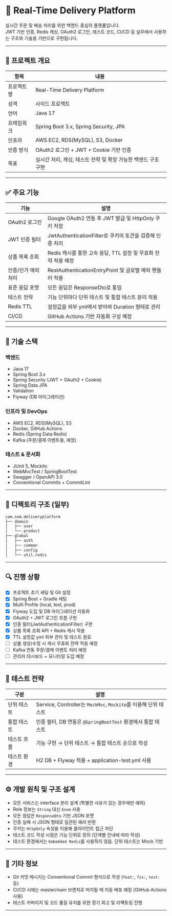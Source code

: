 # 🚀 Real-Time Delivery Platform

실시간 주문 및 배송 처리를 위한 백엔드 중심의 플랫폼입니다.  
JWT 기반 인증, Redis 캐싱, OAuth2 로그인, 테스트 코드, CI/CD 등 실무에서 사용하는 구조와 기술을 기반으로 구현됩니다.

---

## 📌 프로젝트 개요

| 항목 | 내용 |
|------|------|
| 프로젝트명 | Real-Time Delivery Platform |
| 성격 | 사이드 프로젝트 |
| 언어 | Java 17 |
| 프레임워크 | Spring Boot 3.x, Spring Security, JPA |
| 인프라 | AWS EC2, RDS(MySQL), S3, Docker |
| 인증 방식 | OAuth2 로그인 + JWT + Cookie 기반 인증 |
| 목표 | 실시간 처리, 캐싱, 테스트 전략 및 확장 가능한 백엔드 구조 구현 |

---

## ✅ 주요 기능

| 기능 | 설명 |
|------|------|
| OAuth2 로그인 | Google OAuth2 연동 후 JWT 발급 및 HttpOnly 쿠키 저장 |
| JWT 인증 필터 | JwtAuthenticationFilter로 쿠키의 토큰을 검증해 인증 처리 |
| 상품 목록 조회 | Redis 캐시를 통한 고속 응답, TTL 설정 및 무효화 전략 적용 예정 |
| 인증/인가 예외 처리 | RestAuthenticationEntryPoint 및 글로벌 예외 핸들러 적용 |
| 표준 응답 포맷 | 모든 응답은 ResponseDto로 통일 |
| 테스트 전략 | 기능 단위마다 단위 테스트 및 통합 테스트 분리 적용 |
| Redis TTL | 설정값을 외부 yml에서 받아와 Duration 형태로 관리 |
| CI/CD | GitHub Actions 기반 자동화 구성 예정 |

---

## 🧱 기술 스택

### 백엔드
- Java 17
- Spring Boot 3.x
- Spring Security (JWT + OAuth2 + Cookie)
- Spring Data JPA
- Validation
- Flyway (DB 마이그레이션)

### 인프라 및 DevOps
- AWS EC2, RDS(MySQL), S3
- Docker, GitHub Actions
- Redis (Spring Data Redis)
- Kafka (주문/결제 이벤트용, 예정)

### 테스트 & 문서화
- JUnit 5, Mockito
- WebMvcTest / SpringBootTest
- Swagger / OpenAPI 3.0
- Conventional Commits + CommitLint

---

## 📁 디렉토리 구조 (일부)
```bash
com.som.deliveryplatform
├── domain
│   ├── user
│   └── product
├── global
│   ├── auth
│   ├── common
│   ├── config
│   └── util.redis
```

---

## 🔍 진행 상황

- [x] 프로젝트 초기 세팅 및 Git 설정
- [x] Spring Boot + Gradle 세팅
- [x] Multi Profile (local, test, prod)
- [x] Flyway 도입 및 DB 마이그레이션 자동화
- [x] OAuth2 + JWT 로그인 흐름 구현
- [x] 인증 필터(JwtAuthenticationFilter) 구현
- [x] 상품 목록 조회 API + Redis 캐시 적용
- [x] TTL 설정값 yml 외부 관리 및 테스트 완료
- [ ] 상품 생성/수정 시 캐시 무효화 전략 적용 예정
- [ ] Kafka 연동 주문/결제 이벤트 처리 예정
- [ ] 관리자 대시보드 + 모니터링 도입 예정

---

## 🧪 테스트 전략

| 구분 | 설명 |
|------|------|
| 단위 테스트 | Service, Controller는 `MockMvc`, `Mockito`를 이용해 단위 테스트 |
| 통합 테스트 | 인증 필터, DB 연동은 `@SpringBootTest` 환경에서 통합 테스트 |
| 테스트 흐름 | 기능 구현 → 단위 테스트 → 통합 테스트 순으로 작성 |
| 테스트 환경 | H2 DB + Flyway 적용 + application-test.yml 사용 |

---

## ⚙️ 개발 원칙 및 구조 설계

- 모든 서비스는 interface 분리 설계 (특별한 사유가 있는 경우에만 예외)
- Role 정보는 `String` 대신 `Enum` 사용
- 모든 응답은 `ResponseDto` 기반 JSON 포맷
- 인증 실패 시 JSON 형태로 일관된 에러 반환
- 쿠키는 `HttpOnly` 속성을 이용해 클라이언트 접근 차단
- 테스트 코드 작성 시점은 기능 단위로 정의 (단계별 안내에 따라 작성)
- 테스트 환경에서는 `Embedded Redis`를 사용하지 않음. 단위 테스트는 Mock 기반

---

## 📌 기타 정보

- Git 커밋 메시지는 Conventional Commit 형식으로 작성 (`feat:`, `fix:`, `test:` 등)
- CI/CD 시에는 master/main 브랜치로 머지될 때 자동 배포 예정 (GitHub Actions 사용)
- 테스트 커버리지 및 코드 품질 유지를 위한 정기 회고 및 리팩토링 진행

---



